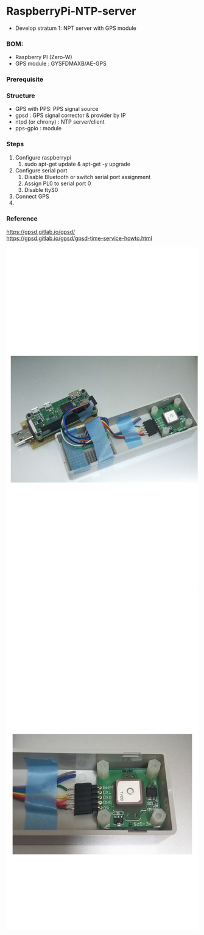 # RaspberryPi-NTP-server

- Develop stratum 1: NPT server with GPS module

### BOM:  
  - Raspberry PI (Zero-W)  
  - GPS module : GYSFDMAXB/AE-GPS  


### Prerequisite  

### Structure  
- GPS with PPS: PPS signal source
- gpsd : GPS signal corrector & provider by IP
- ntpd (or chrony) : NTP server/client
- pps-gpio : module  


### Steps 
1. Configure raspberrypi
   1. sudo apt-get update & apt-get -y upgrade 
3. Configure serial port
   1. Disable Bluetooth or switch serial port assignment
   2. Assign PL0 to serial port 0
   3. Disable ttyS0
4. Connect GPS
5. 

### Reference  

https://gpsd.gitlab.io/gpsd/  
https://gpsd.gitlab.io/gpsd/gpsd-time-service-howto.html  


![Overview](DSC_0589.PNG)
![Zoomup](DSC_0591.PNG)
